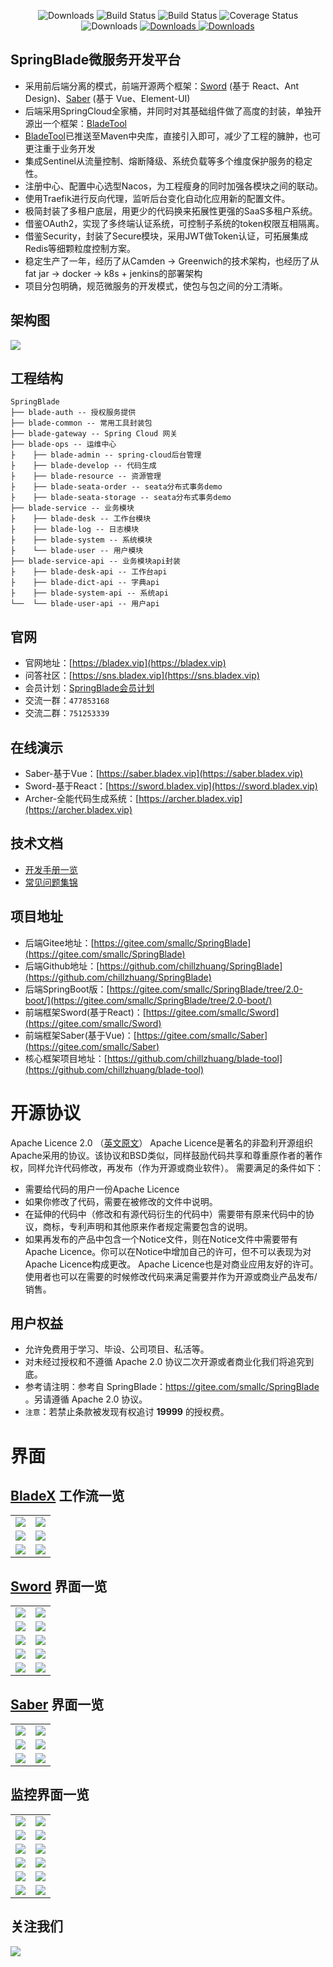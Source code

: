  <p align="center">
      <img src="https://img.shields.io/badge/Release-V2.5.1-green.svg" alt="Downloads">
      <img src="https://img.shields.io/badge/JDK-1.8+-green.svg" alt="Build Status">
  <img src="https://img.shields.io/badge/license-Apache%202-blue.svg" alt="Build Status">
   <img src="https://img.shields.io/badge/Spring%20Cloud-Greenwich.SR3-blue.svg" alt="Coverage Status">
   <img src="https://img.shields.io/badge/Spring%20Boot-2.1.8.RELEASE-blue.svg" alt="Downloads">
   <a target="_blank" href="https://bladex.vip">
   <img src="https://img.shields.io/badge/Author-Small%20Chill-ff69b4.svg" alt="Downloads">
 </a>
 <a target="_blank" href="https://bladex.vip">
   <img src="https://img.shields.io/badge/Copyright%20-@BladeX-%23ff3f59.svg" alt="Downloads">
 </a>
 </p>  

## SpringBlade微服务开发平台
* 采用前后端分离的模式，前端开源两个框架：[Sword](https://gitee.com/smallc/Sword) (基于 React、Ant Design)、[Saber](https://gitee.com/smallc/Saber) (基于 Vue、Element-UI)
* 后端采用SpringCloud全家桶，并同时对其基础组件做了高度的封装，单独开源出一个框架：[BladeTool](https://github.com/chillzhuang/blade-tool)
* [BladeTool](https://github.com/chillzhuang/blade-tool)已推送至Maven中央库，直接引入即可，减少了工程的臃肿，也可更注重于业务开发
* 集成Sentinel从流量控制、熔断降级、系统负载等多个维度保护服务的稳定性。
* 注册中心、配置中心选型Nacos，为工程瘦身的同时加强各模块之间的联动。
* 使用Traefik进行反向代理，监听后台变化自动化应用新的配置文件。
* 极简封装了多租户底层，用更少的代码换来拓展性更强的SaaS多租户系统。
* 借鉴OAuth2，实现了多终端认证系统，可控制子系统的token权限互相隔离。
* 借鉴Security，封装了Secure模块，采用JWT做Token认证，可拓展集成Redis等细颗粒度控制方案。
* 稳定生产了一年，经历了从Camden -> Greenwich的技术架构，也经历了从fat jar -> docker -> k8s + jenkins的部署架构
* 项目分包明确，规范微服务的开发模式，使包与包之间的分工清晰。

## 架构图
<img src="https://gitee.com/smallc/SpringBlade/raw/master/pic/springblade-framework.png"/>

## 工程结构
``` 
SpringBlade
├── blade-auth -- 授权服务提供
├── blade-common -- 常用工具封装包
├── blade-gateway -- Spring Cloud 网关
├── blade-ops -- 运维中心
├    ├── blade-admin -- spring-cloud后台管理
├    ├── blade-develop -- 代码生成
├    ├── blade-resource -- 资源管理
├    ├── blade-seata-order -- seata分布式事务demo
├    ├── blade-seata-storage -- seata分布式事务demo
├── blade-service -- 业务模块
├    ├── blade-desk -- 工作台模块 
├    ├── blade-log -- 日志模块 
├    ├── blade-system -- 系统模块 
├    └── blade-user -- 用户模块 
├── blade-service-api -- 业务模块api封装
├    ├── blade-desk-api -- 工作台api 
├    ├── blade-dict-api -- 字典api 
├    ├── blade-system-api -- 系统api 
└──  └── blade-user-api -- 用户api 
```

## 官网
* 官网地址：[https://bladex.vip](https://bladex.vip)
* 问答社区：[https://sns.bladex.vip](https://sns.bladex.vip)
* 会员计划：[SpringBlade会员计划](https://gitee.com/smallc/SpringBlade/wikis/SpringBlade会员计划)
* 交流一群：`477853168`
* 交流二群：`751253339`

## 在线演示
* Saber-基于Vue：[https://saber.bladex.vip](https://saber.bladex.vip)
* Sword-基于React：[https://sword.bladex.vip](https://sword.bladex.vip)
* Archer-全能代码生成系统：[https://archer.bladex.vip](https://archer.bladex.vip)

## 技术文档
* [开发手册一览](https://gitee.com/smallc/SpringBlade/wikis/SpringBlade开发手册)
* [常见问题集锦](https://sns.bladex.vip/article-14966.html)

## 项目地址
* 后端Gitee地址：[https://gitee.com/smallc/SpringBlade](https://gitee.com/smallc/SpringBlade)
* 后端Github地址：[https://github.com/chillzhuang/SpringBlade](https://github.com/chillzhuang/SpringBlade)
* 后端SpringBoot版：[https://gitee.com/smallc/SpringBlade/tree/2.0-boot/](https://gitee.com/smallc/SpringBlade/tree/2.0-boot/)
* 前端框架Sword(基于React)：[https://gitee.com/smallc/Sword](https://gitee.com/smallc/Sword)
* 前端框架Saber(基于Vue)：[https://gitee.com/smallc/Saber](https://gitee.com/smallc/Saber)
* 核心框架项目地址：[https://github.com/chillzhuang/blade-tool](https://github.com/chillzhuang/blade-tool)

# 开源协议
Apache Licence 2.0 （[英文原文](http://www.apache.org/licenses/LICENSE-2.0.html)）
Apache Licence是著名的非盈利开源组织Apache采用的协议。该协议和BSD类似，同样鼓励代码共享和尊重原作者的著作权，同样允许代码修改，再发布（作为开源或商业软件）。
需要满足的条件如下：
* 需要给代码的用户一份Apache Licence
* 如果你修改了代码，需要在被修改的文件中说明。
* 在延伸的代码中（修改和有源代码衍生的代码中）需要带有原来代码中的协议，商标，专利声明和其他原来作者规定需要包含的说明。
* 如果再发布的产品中包含一个Notice文件，则在Notice文件中需要带有Apache Licence。你可以在Notice中增加自己的许可，但不可以表现为对Apache Licence构成更改。
Apache Licence也是对商业应用友好的许可。使用者也可以在需要的时候修改代码来满足需要并作为开源或商业产品发布/销售。

## 用户权益
* 允许免费用于学习、毕设、公司项目、私活等。
* 对未经过授权和不遵循 Apache 2.0 协议二次开源或者商业化我们将追究到底。
* 参考请注明：参考自 SpringBlade：https://gitee.com/smallc/SpringBlade 。另请遵循 Apache 2.0 协议。
* `注意`：若禁止条款被发现有权追讨 **19999** 的授权费。

# 界面

## [BladeX](https://bladex.vip/#/vip) 工作流一览
<table>
    <tr>
        <td><img src="https://gitee.com/smallc/SpringBlade/raw/master/pic/bladex-flow1.png"/></td>
        <td><img src="https://gitee.com/smallc/SpringBlade/raw/master/pic/bladex-flow2.png"/></td>
    </tr>
    <tr>
        <td><img src="https://gitee.com/smallc/SpringBlade/raw/master/pic/bladex-flow3.png"/></td>
        <td><img src="https://gitee.com/smallc/SpringBlade/raw/master/pic/bladex-flow4.png"/></td>
    </tr>
    <tr>
        <td><img src="https://gitee.com/smallc/SpringBlade/raw/master/pic/bladex-flow5.png"/></td>
        <td><img src="https://gitee.com/smallc/SpringBlade/raw/master/pic/bladex-flow6.png"/></td>
    </tr>
</table>

## [Sword](https://gitee.com/smallc/Sword) 界面一览
<table>
    <tr>
        <td><img src="https://gitee.com/smallc/SpringBlade/raw/master/pic/sword-main.png"/></td>
        <td><img src="https://gitee.com/smallc/SpringBlade/raw/master/pic/sword-menu.png"/></td>
    </tr>
    <tr>
        <td><img src="https://gitee.com/smallc/SpringBlade/raw/master/pic/sword-menu-edit.png"/></td>
        <td><img src="https://gitee.com/smallc/SpringBlade/raw/master/pic/sword-menu-icon.png"/></td>
    </tr>
    <tr>
        <td><img src="https://gitee.com/smallc/SpringBlade/raw/master/pic/sword-role.png"/></td>
        <td><img src="https://gitee.com/smallc/SpringBlade/raw/master/pic/sword-user.png"/></td>
    </tr>
    <tr>
        <td><img src="https://gitee.com/smallc/SpringBlade/raw/master/pic/sword-dict.png "/></td>
        <td><img src="https://gitee.com/smallc/SpringBlade/raw/master/pic/sword-log.png"/></td>
    </tr>
    <tr>
        <td><img src="https://gitee.com/smallc/SpringBlade/raw/master/pic/sword-locale-cn.png"/></td>
        <td><img src="https://gitee.com/smallc/SpringBlade/raw/master/pic/sword-locale-us.png"/></td>
    </tr>
</table>

## [Saber](https://gitee.com/smallc/Saber) 界面一览
<table>
    <tr>
        <td><img src="https://gitee.com/smallc/SpringBlade/raw/master/pic/saber-user.png"/></td>
        <td><img src="https://gitee.com/smallc/SpringBlade/raw/master/pic/saber-role.png"/></td>
    </tr>
    <tr>
        <td><img src="https://gitee.com/smallc/SpringBlade/raw/master/pic/saber-dict.png"/></td>
        <td><img src="https://gitee.com/smallc/SpringBlade/raw/master/pic/saber-dict-select.png"/></td>
    </tr>
    <tr>
        <td><img src="https://gitee.com/smallc/SpringBlade/raw/master/pic/saber-log.png"/></td>
        <td><img src="https://gitee.com/smallc/SpringBlade/raw/master/pic/saber-code.png"/></td>
    </tr>
</table>

## 监控界面一览
<table>
    <tr>
        <td><img src="https://gitee.com/smallc/SpringBlade/raw/master/pic/springblade-k8s1.png"/></td>
        <td><img src="https://gitee.com/smallc/SpringBlade/raw/master/pic/springblade-k8s2.png"/></td>
    </tr>
    <tr>
        <td><img src="https://gitee.com/smallc/SpringBlade/raw/master/pic/springblade-grafana.png"/></td>
        <td><img src="https://gitee.com/smallc/SpringBlade/raw/master/pic/springblade-harbor.png"/></td>
    </tr>
    <tr>
        <td><img src="https://gitee.com/smallc/SpringBlade/raw/master/pic/springblade-traefik.png"/></td>
        <td><img src="https://gitee.com/smallc/SpringBlade/raw/master/pic/springblade-traefik-health.png"/></td>
    </tr>
    <tr>
        <td><img src="https://gitee.com/smallc/SpringBlade/raw/master/pic/springblade-nacos.png"/></td>
        <td><img src="https://gitee.com/smallc/SpringBlade/raw/master/pic/springblade-sentinel.png"/></td>
    </tr>
    <tr>
        <td><img src="https://gitee.com/smallc/SpringBlade/raw/master/pic/springblade-admin1.png"/></td>
        <td><img src="https://gitee.com/smallc/SpringBlade/raw/master/pic/springblade-admin2.png"/></td>
    </tr>
    <tr>
        <td><img src="https://gitee.com/smallc/SpringBlade/raw/master/pic/springblade-swagger1.png"/></td>
        <td><img src="https://gitee.com/smallc/SpringBlade/raw/master/pic/springblade-swagger2.png"/></td>
    </tr>
</table>

## 关注我们
![](https://images.gitee.com/uploads/images/2019/0330/065148_f0ada806_410595.jpeg)